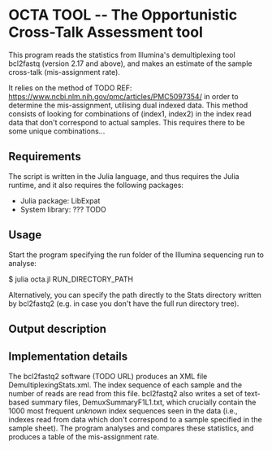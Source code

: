 # OCTA TOOL -- The Opportunistic Cross-Talk Assessment tool

This program reads the statistics from Illumina's demultiplexing
tool bcl2fastq (version 2.17 and above), and makes an estimate of
the sample cross-talk (mis-assignment rate).

It relies on the method of TODO REF: https://www.ncbi.nlm.nih.gov/pmc/articles/PMC5097354/
in order to determine the mis-assignment, utilising dual indexed data.
This method consists of looking for combinations of (index1, index2)
in the index read data that don't correspond to actual samples. This
requires there to be some unique combinations...

## Requirements
The script is written in the Julia language, and thus requires the
Julia runtime, and it also requires the following packages:

 * Julia package: LibExpat
 * System library: ??? TODO

## Usage
Start the program specifying the run folder of the Illumina 
sequencing run to analyse:

$ julia octa.jl RUN_DIRECTORY_PATH

Alternatively, you can specify the path directly to the Stats 
directory written by bcl2fastq2 (e.g. in case you don't have the
full run directory tree).

## Output description


## Implementation details
The bcl2fastq2 software (TODO URL) produces an XML file 
DemultiplexingStats.xml. The index sequence of each sample and the
number of reads are read from this file. bcl2fastq2 also writes a
set of text-based summary files, DemuxSummaryF1L1.txt, which crucially
contain the 1000 most frequent *unknown* index sequences seen in the
data (i.e., indexes read from data which don't correspond to a sample
specified in the sample sheet). The program analyses and compares 
these statistics, and produces a table of the mis-assignment rate.





